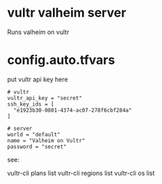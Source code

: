 # vultr valheim server

Runs valheim on vultr

# config.auto.tfvars

put vultr api key here

```
# vultr
vultr_api_key = "secret"
ssh_key_ids = [
  "e1923b30-0801-4374-ac07-278f6cbf284a"
]

# server
world = "default"
name = "Valheim on Vultr"
password = "secret"
```

see:

vultr-cli plans list
vultr-cli regions list
vultr-cli os list
